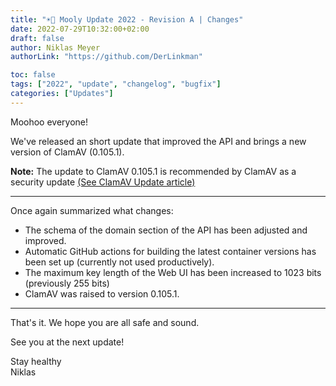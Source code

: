 ```yaml
---
title: "☀️🐄 Mooly Update 2022 - Revision A | Changes"
date: 2022-07-29T10:32:00+02:00
draft: false
author: Niklas Meyer
authorLink: "https://github.com/DerLinkman"

toc: false
tags: ["2022", "update", "changelog", "bugfix"]
categories: ["Updates"]
---
```


Moohoo everyone!

We've released an short update that improved the API and brings a new version of ClamAV (0.105.1).

**Note:** The update to ClamAV 0.105.1 is recommended by ClamAV as a security update [(See ClamAV Update article)](https://blog.clamav.net/2022/07/clamav-01037-01041-and-01051-patch.html)

---

Once again summarized what changes:

+ The schema of the domain section of the API has been adjusted and improved.
+ Automatic GitHub actions for building the latest container versions has been set up (currently not used productively).
+ The maximum key length of the Web UI has been increased to 1023 bits (previously 255 bits)
+ ClamAV was raised to version 0.105.1.

---

That's it. We hope you are all safe and sound.

See you at the next update!

Stay healthy<br>
Niklas